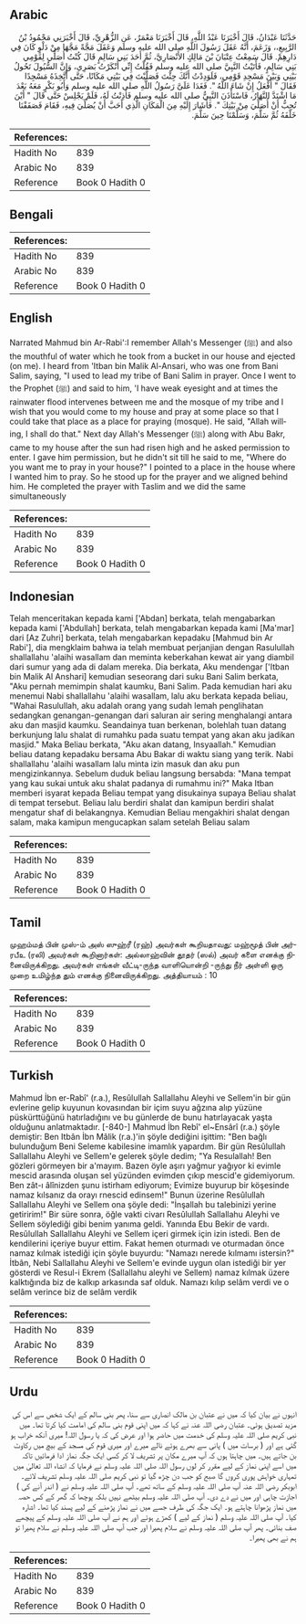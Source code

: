 ## Arabic


<div dir="rtl" lang="ar" style={{fontSize:'larger',backgroundColor:'#f8f9fa',padding:20}}>
حَدَّثَنَا عَبْدَانُ، قَالَ أَخْبَرَنَا عَبْدُ اللَّهِ، قَالَ أَخْبَرَنَا مَعْمَرٌ، عَنِ الزُّهْرِيِّ، قَالَ أَخْبَرَنِي مَحْمُودُ بْنُ الرَّبِيعِ،، وَزَعَمَ، أَنَّهُ عَقَلَ رَسُولَ اللَّهِ صلى الله عليه وسلم وَعَقَلَ مَجَّةً مَجَّهَا مِنْ دَلْوٍ كَانَ فِي دَارِهِمْ‏.‏ قَالَ سَمِعْتُ عِتْبَانَ بْنَ مَالِكٍ الأَنْصَارِيَّ، ثُمَّ أَحَدَ بَنِي سَالِمٍ قَالَ كُنْتُ أُصَلِّي لِقَوْمِي بَنِي سَالِمٍ، فَأَتَيْتُ النَّبِيَّ صلى الله عليه وسلم فَقُلْتُ إِنِّي أَنْكَرْتُ بَصَرِي، وَإِنَّ السُّيُولَ تَحُولُ بَيْنِي وَبَيْنَ مَسْجِدِ قَوْمِي، فَلَوَدِدْتُ أَنَّكَ جِئْتَ فَصَلَّيْتَ فِي بَيْتِي مَكَانًا، حَتَّى أَتَّخِذَهُ مَسْجِدًا فَقَالَ ‏"‏ أَفْعَلُ إِنْ شَاءَ اللَّهُ ‏"‏‏.‏ فَغَدَا عَلَىَّ رَسُولُ اللَّهِ صلى الله عليه وسلم وَأَبُو بَكْرٍ مَعَهُ بَعْدَ مَا اشْتَدَّ النَّهَارُ، فَاسْتَأْذَنَ النَّبِيُّ صلى الله عليه وسلم فَأَذِنْتُ لَهُ، فَلَمْ يَجْلِسْ حَتَّى قَالَ ‏"‏ أَيْنَ تُحِبُّ أَنْ أُصَلِّيَ مِنْ بَيْتِكَ ‏"‏‏.‏ فَأَشَارَ إِلَيْهِ مِنَ الْمَكَانِ الَّذِي أَحَبَّ أَنْ يُصَلِّيَ فِيهِ، فَقَامَ فَصَفَفْنَا خَلْفَهُ ثُمَّ سَلَّمَ، وَسَلَّمْنَا حِينَ سَلَّمَ‏.‏
</div>
<div style={{backgroundColor:'#f8f9fa',padding:20, marginBottom: 10}}><table> <thead> <tr> <th>References:</th> <th></th> </tr> </thead> <tbody><tr><td>Hadith No</td><td>839</td></tr><tr><td>Arabic No</td><td>839</td></tr><tr><td>Reference</td><td>Book 0 Hadith 0</td></tr></tbody></table></div>

## Bengali


<div dir="ltr" lang="bn" style={{fontSize:'larger',backgroundColor:'#f8f9fa',padding:20}}>

</div>
<div style={{backgroundColor:'#f8f9fa',padding:20, marginBottom: 10}}><table> <thead> <tr> <th>References:</th> <th></th> </tr> </thead> <tbody><tr><td>Hadith No</td><td>839</td></tr><tr><td>Arabic No</td><td>839</td></tr><tr><td>Reference</td><td>Book 0 Hadith 0</td></tr></tbody></table></div>

## English


<div dir="ltr" lang="en" style={{fontSize:'larger',backgroundColor:'#f8f9fa',padding:20}}>
Narrated Mahmud bin Ar-Rabi':I remember Allah's Messenger (ﷺ) and also the mouthful of water which he took from a bucket in our house and ejected (on me). I heard from 'Itban bin Malik Al-Ansari, who was one from Bani Salim, saying, "I used to lead my tribe of Bani Salim in prayer. Once I went to the Prophet (ﷺ) and said to him, 'I have weak eyesight and at times the rainwater flood intervenes between me and the mosque of my tribe and I wish that you would come to my house and pray at some place so that I could take that place as a place for praying (mosque). He said, "Allah willing, I shall do that." Next day Allah's Messenger (ﷺ) along with Abu Bakr, came to my house after the sun had risen high and he asked permission to enter. I gave him permission, but he didn't sit till he said to me, "Where do you want me to pray in your house?" I pointed to a place in the house where I wanted him to pray. So he stood up for the prayer and we aligned behind him. He completed the prayer with Taslim and we did the same simultaneously
</div>
<div style={{backgroundColor:'#f8f9fa',padding:20, marginBottom: 10}}><table> <thead> <tr> <th>References:</th> <th></th> </tr> </thead> <tbody><tr><td>Hadith No</td><td>839</td></tr><tr><td>Arabic No</td><td>839</td></tr><tr><td>Reference</td><td>Book 0 Hadith 0</td></tr></tbody></table></div>

## Indonesian


<div dir="ltr" lang="id" style={{fontSize:'larger',backgroundColor:'#f8f9fa',padding:20}}>
Telah menceritakan kepada kami ['Abdan] berkata, telah mengabarkan kepada kami ['Abdullah] berkata, telah mengabarkan kepada kami [Ma'mar] dari [Az Zuhri] berkata, telah mengabarkan kepadaku [Mahmud bin Ar Rabi'], dia mengklaim bahwa ia telah membuat perjanjian dengan Rasulullah shallallahu 'alaihi wasallam dan meminta keberkahan kewat air yang diambil dari sumur yang ada di dalam mereka. Dia berkata, Aku mendengar ['Itban bin Malik Al Anshari] kemudian seseorang dari suku Bani Salim berkata, "Aku pernah memimpin shalat kaumku, Bani Salim. Pada kemudian hari aku menemui Nabi shallallahu 'alaihi wasallam, lalu aku berkata kepada beliau, "Wahai Rasulullah, aku adalah orang yang sudah lemah penglihatan sedangkan genangan-genangan dari saluran air sering menghalangi antara aku dan masjid kaumku. Seandainya tuan berkenan, bolehlah tuan datang berkunjung lalu shalat di rumahku pada suatu tempat yang akan aku jadikan masjid." Maka Beliau berkata, "Aku akan datang, Insyaallah." Kemudian beliau datang kepadaku bersama Abu Bakar di waktu siang yang terik. Nabi shallallahu 'alaihi wasallam lalu minta izin masuk dan aku pun mengizinkannya. Sebelum duduk beliau langsung bersabda: "Mana tempat yang kau sukai untuk aku shalat padanya di rumahmu ini?" Maka Itban memberi isyarat kepada Beliau tempat yang disukainya supaya Beliau shalat di tempat tersebut. Beliau lalu berdiri shalat dan kamipun berdiri shalat mengatur shaf di belakangnya. Kemudian Beliau mengakhiri shalat dengan salam, maka kamipun mengucapkan salam setelah Beliau salam
</div>
<div style={{backgroundColor:'#f8f9fa',padding:20, marginBottom: 10}}><table> <thead> <tr> <th>References:</th> <th></th> </tr> </thead> <tbody><tr><td>Hadith No</td><td>839</td></tr><tr><td>Arabic No</td><td>839</td></tr><tr><td>Reference</td><td>Book 0 Hadith 0</td></tr></tbody></table></div>

## Tamil


<div dir="ltr" lang="ta" style={{fontSize:'larger',backgroundColor:'#f8f9fa',padding:20}}>
முஹம்மத் பின் முஸ்-ம் அஸ் ஸுஹ்ரீ (ரஹ்) அவர்கள் கூறியதாவது: மஹ்மூத் பின் அர்ரபீஉ (ரலி) அவர்கள் கூறினார்கள்: அல்லாஹ்வின் தூதர் (ஸல்) அவர் களை எனக்கு நினைவிருக்கிறது. அவர்கள் எங்கள் வீட்டி-ருந்த வாளியொன்றி -ருந்து நீர் அள்ளி ஒரு முறை உமிழ்ந்த தும் எனக்கு நினைவிருக்கிறது. அத்தியாயம் : 10
</div>
<div style={{backgroundColor:'#f8f9fa',padding:20, marginBottom: 10}}><table> <thead> <tr> <th>References:</th> <th></th> </tr> </thead> <tbody><tr><td>Hadith No</td><td>839</td></tr><tr><td>Arabic No</td><td>839</td></tr><tr><td>Reference</td><td>Book 0 Hadith 0</td></tr></tbody></table></div>

## Turkish


<div dir="ltr" lang="tr" style={{fontSize:'larger',backgroundColor:'#f8f9fa',padding:20}}>
Mahmud İbn er-Rabî' (r.a.), Resûlullah Sallallahu Aleyhi ve Sellem'in bir gün evlerine gelip kuyunun kovasından bir içim suyu ağzına alıp yüzüne püskürttüğünü hatırladığını ve bu günlerde de bunu hatırlayacak yaşta olduğunu anlatmaktadır. [-840-] Mahmud İbn Rebî' el~Ensârî (r.a.) şöyle demiştir: Ben Itbân İbn Mâlik (r.a.)'in şöyle dediğini işittim: "Ben bağlı bulunduğum Beni Seleme kabilesine imamlık yapardım. Bir gün Resûlullah Sallallahu Aleyhi ve Sellem'e gelerek şöyle dedim; "Ya Resulallah! Ben gözleri görmeyen bir a'mayım. Bazen öyle aşırı yağmur yağıyor ki evimle mescid arasında oluşan sel yüzünden evimden çıkıp mescid'e gidemiyorum. Ben zât-ı âlînizden şunu istirham ediyorum; Evimize buyurup bir köşesinde namaz kılsanız da orayı rnescid edinsem!" Bunun üzerine Resûlullah Sallallahu Aleyhi ve Sellem ona şöyle dedi: "İnşallah bu talebinizi yerine getiririm!" Bir süre sonra, öğle vakti civarı Resûlullah Sallallahu Aleyhi ve Sellem söylediği gibi benim yanıma geldi. Yanında Ebu Bekir de vardı. Resûlullah Sallallahu Aleyhi ve Sellem içeri girmek için izin istedi. Ben de kendilerini içeriye buyur ettim. Fakat hemen oturmadı ve oturmadan önce namaz kılmak istediği için şöyle buyurdu: "Namazı nerede kılmamı istersin?" İtbân, Nebi Sallallahu Aleyhi ve Sellem'e evinde uygun olan istediği bir yer gösterdi ve Resul-i Ekrem (Sallallahu aleyhi ve Sellem) namaz kılmak üzere kalktığında biz de kalkıp arkasında saf olduk. Namazı kılıp selâm verdi ve o selâm verince biz de selâm verdik
</div>
<div style={{backgroundColor:'#f8f9fa',padding:20, marginBottom: 10}}><table> <thead> <tr> <th>References:</th> <th></th> </tr> </thead> <tbody><tr><td>Hadith No</td><td>839</td></tr><tr><td>Arabic No</td><td>839</td></tr><tr><td>Reference</td><td>Book 0 Hadith 0</td></tr></tbody></table></div>

## Urdu


<div dir="rtl" lang="ur" style={{fontSize:'larger',backgroundColor:'#f8f9fa',padding:20}}>
انہوں نے بیان کیا کہ میں نے عتبان بن مالک انصاری سے سنا، پھر بنی سالم کے ایک شخص سے اس کی مزید تصدیق ہوئی۔ عتبان رضی اللہ عنہ نے کہا کہ میں اپنی قوم بنی سالم کی امامت کیا کرتا تھا۔ میں نبی کریم صلی اللہ علیہ وسلم کی خدمت میں حاضر ہوا اور عرض کی کہ یا رسول اللہ! میری آنکھ خراب ہو گئی ہے اور ( برسات میں ) پانی سے بھرے ہوئے نالے میرے اور میری قوم کی مسجد کے بیچ میں رکاوٹ بن جاتے ہیں۔ میں چاہتا ہوں کہ آپ میرے مکان پر تشریف لا کر کسی ایک جگہ نماز ادا فرمائیں تاکہ میں اسے اپنی نماز کے لیے مقرر کر لوں رسول اللہ صلی اللہ علیہ وسلم نے فرمایا کہ انشاء اللہ تعالیٰ میں تمہاری خواہش پوری کروں گا صبح کو جب دن چڑھ گیا تو نبی کریم صلی اللہ علیہ وسلم تشریف لائے۔ ابوبکر رضی اللہ عنہ آپ صلی اللہ علیہ وسلم کے ساتھ تھے۔ آپ صلی اللہ علیہ وسلم نے ( اندر آنے کی ) اجازت چاہی اور میں نے دے دی۔ آپ صلی اللہ علیہ وسلم بیٹھے نہیں بلکہ پوچھا کہ گھر کے کس حصہ میں نماز پڑھوانا چاہتے ہو۔ ایک جگہ کی طرف جسے میں نے نماز پڑھنے کے لیے پسند کیا تھا۔ اشارہ کیا۔ آپ صلی اللہ علیہ وسلم ( نماز کے لیے ) کھڑے ہوئے اور ہم نے آپ صلی اللہ علیہ وسلم کے پیچھے صف بنائی۔ پھر آپ صلی اللہ علیہ وسلم نے سلام پھیرا اور جب آپ صلی اللہ علیہ وسلم نے سلام پھیرا تو ہم نے بھی پھیرا۔
</div>
<div style={{backgroundColor:'#f8f9fa',padding:20, marginBottom: 10}}><table> <thead> <tr> <th>References:</th> <th></th> </tr> </thead> <tbody><tr><td>Hadith No</td><td>839</td></tr><tr><td>Arabic No</td><td>839</td></tr><tr><td>Reference</td><td>Book 0 Hadith 0</td></tr></tbody></table></div>
